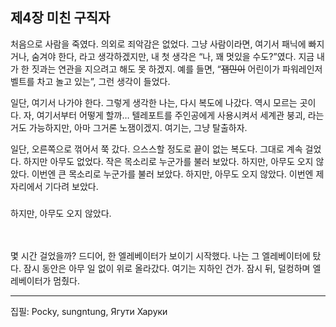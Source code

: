 ## 제4장 미친 구직자
  처음으로 사람을 죽였다. 의외로 죄악감은 없었다. 그냥 사람이라면, 여기서 패닉에 빠지거나, 숨겨야 한다, 라고 생각하겠지만, 내 첫 생각은 “나, 꽤 멋있을 수도?”였다. 지금 내가 한 짓과는 연관을 지으려고 해도 못 하겠지. 예를 들면, “~~잼민이~~ 어린이가 파워레인저 벨트를 차고 놀고 있는”, 그런 생각이 들었다.
  
  일단, 여기서 나가야 한다. 그렇게 생각한 나는, 다시 복도에 나갔다. 역시 모르는 곳이다. 자, 여기서부터 어떻게 할까… 텔레포트를 주인공에게 사용시켜서 세계관 붕괴, 라는 거도 가능하지만, 아마 그거론 노잼이겠지. 여기는, 그냥 탈출하자.
  
  일단, 오른쪽으로 꺾어서 쭉 갔다. 으스스할 정도로 끝이 없는 복도다. 그대로 계속 걸었다. 하지만 아무도 없었다. 작은 목소리로 누군가를 불러 보았다. 하지만, 아무도 오지 않았다. 이번엔 큰 목소리로 누군가를 불러 보았다. 하지만, 아무도 오지 않았다. 이번엔 제자리에서 기다려 보았다.
###  
  하지만, 아무도 오지 않았다.

ㅤ

  몇 시간 걸었을까? 드디어, 한 엘레베이터가 보이기 시작했다. 나는 그 엘레베이터에 탔다. 잠시 동안은 아무 일 없이 위로 올라갔다. 여기는 지하인 건가. 잠시 뒤, 덜컹하며 엘레베이터가 멈췄다. 

---
  집필: Pocky, sungntung, Ягути Харуки
